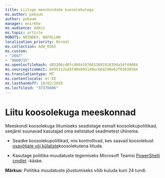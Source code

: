 ```yaml
---
title: Liituge meeskondade koosolekutega
ms.author: pebaum
author: pebaum
manager: mnirkhe
ms.audience: Admin
ms.topic: article
ROBOTS: NOINDEX, NOFOLLOW
localization_priority: Normal
ms.collection: Adm_O365
ms.custom:
- "2667"
- "9000735"
ms.openlocfilehash: d85206cd0fc4844187665369191839da54f49d84
ms.sourcegitcommit: 0495112ad4fd0e695140ec66d190e62f03030584
ms.translationtype: MT
ms.contentlocale: et-EE
ms.lasthandoff: 10/02/2019
ms.locfileid: "37376606"
---
```

# <a name="join-a-meeting-in-teams"></a>Liitu koosolekuga meeskonnad

Meeskondi koosolekuga liitumiseks seadistage esmalt koosolekupoliitikad, seejärel suunavad kasutajad oma eelistatud seadmetest ühinema.

- Seadke koosolekupoliitikad, mis kontrollivad, kes saavad koosolekust [osavõtjate või külaliste](https://docs.microsoft.com/microsoftteams/meeting-policies-in-teams#meeting-policy-settings---participants--guests)koosolekutena liituda. 

- Kasutage poliitika muudatuste tegemiseks Microsoft Teamsi [PowerShelli cmdlet](https://docs.microsoft.com/en-us/microsoftteams/teams-powershell-overview) -käske.    

**Märkus:** Poliitika muudatuste jõustumiseks võib kuluda kuni 24 tundi.